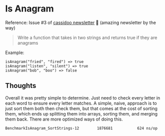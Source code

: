 # Is Anagram

Reference: Issue #3 of [cassidoo newsletter](https://cassidoo.co/newsletter/) 🎉 (amazing newsletter by the way)

> Write a function that takes in two strings and returns true if they are anagrams

Example:

```console
isAnagram("fried", "fired") => true
isAnagram("listen", "silent") => true
isAnagram("bob", "boo") => false
```

## Thoughts

Overall it was pretty simple to determine. Just need to check every letter in each word to ensure every letter matches. A simple, naive, approach is to just sort them both then check them, but that comes at the cost of sorting them, which ends up splitting them into arrays, sorting them, and merging them back. There are more optimized ways of doing this.

```console
BenchmarkIsAnagram_SortStrings-12    	 1876681	       624 ns/op
```